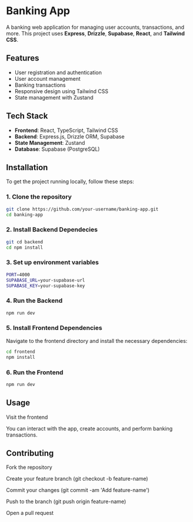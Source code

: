 # Banking App

A banking web application for managing user accounts, transactions, and more. This project uses **Express**, **Drizzle**, **Supabase**, **React**, and **Tailwind CSS**.

## Features

- User registration and authentication
- User account management
- Banking transactions
- Responsive design using Tailwind CSS
- State management with Zustand

## Tech Stack

- **Frontend**: React, TypeScript, Tailwind CSS
- **Backend**: Express.js, Drizzle ORM, Supabase
- **State Management**: Zustand
- **Database**: Supabase (PostgreSQL)

## Installation

To get the project running locally, follow these steps:

### 1. Clone the repository
```bash
git clone https://github.com/your-username/banking-app.git
cd banking-app
```

### 2. Install Backend Dependecies
```bash
git cd backend
cd npm install
```

### 3. Set up environment variables
```bash
PORT=4000
SUPABASE_URL=your-supabase-url
SUPABASE_KEY=your-supabase-key
```

### 4. Run the Backend
```bash
npm run dev
```

### 5. Install Frontend Dependencies
Navigate to the frontend directory and install the necessary dependencies:
```bash
cd frontend
npm install
```
### 6. Run the Frontend
```bash
npm run dev
```

## Usage
Visit the frontend

You can interact with the app, create accounts, and perform banking transactions.

## Contributing
Fork the repository

Create your feature branch (git checkout -b feature-name)

Commit your changes (git commit -am 'Add feature-name')

Push to the branch (git push origin feature-name)

Open a pull request





